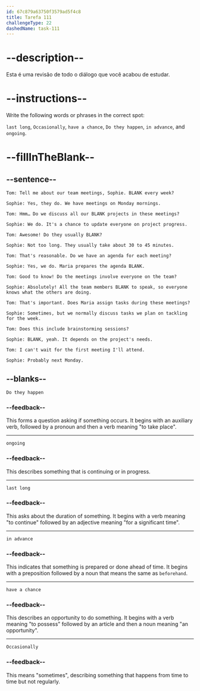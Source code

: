 ```yaml
---
id: 67c879a63750f3579ad5f4c8
title: Tarefa 111
challengeType: 22
dashedName: task-111
---
```


<!-- REVIEW -->

# --description--

Esta é uma revisão de todo o diálogo que você acabou de estudar.

# --instructions--

Write the following words or phrases in the correct spot:

`last long`, `Occasionally`, `have a chance`, `Do they happen`, `in advance`, and `ongoing`.

# --fillInTheBlank--

## --sentence--

`Tom: Tell me about our team meetings, Sophie. BLANK every week?`

`Sophie: Yes, they do. We have meetings on Monday mornings.`

`Tom: Hmm… Do we discuss all our BLANK projects in these meetings?`

`Sophie: We do. It's a chance to update everyone on project progress.`

`Tom: Awesome! Do they usually BLANK?`

`Sophie: Not too long. They usually take about 30 to 45 minutes.`

`Tom: That's reasonable. Do we have an agenda for each meeting?`

`Sophie: Yes, we do. Maria prepares the agenda BLANK.`

`Tom: Good to know! Do the meetings involve everyone on the team?`

`Sophie: Absolutely! All the team members BLANK to speak, so everyone knows what the others are doing.`

`Tom: That's important. Does Maria assign tasks during these meetings?`

`Sophie: Sometimes, but we normally discuss tasks we plan on tackling for the week.`

`Tom: Does this include brainstorming sessions?`

`Sophie: BLANK, yeah. It depends on the project's needs.`

`Tom: I can't wait for the first meeting I'll attend.`

`Sophie: Probably next Monday.`

## --blanks--

`Do they happen`

### --feedback--

This forms a question asking if something occurs. It begins with an auxiliary verb, followed by a pronoun and then a verb meaning "to take place".

---

`ongoing`

### --feedback--

This describes something that is continuing or in progress.

---

`last long`

### --feedback--

This asks about the duration of something. It begins with a verb meaning "to continue" followed by an adjective meaning "for a significant time".

---

`in advance`

### --feedback--

This indicates that something is prepared or done ahead of time. It begins with a preposition followed by a noun that means the same as `beforehand`.

---

`have a chance`

### --feedback--

This describes an opportunity to do something. It begins with a verb meaning "to possess" followed by an article and then a noun meaning "an opportunity".

---

`Occasionally`

### --feedback--

This means "sometimes", describing something that happens from time to time but not regularly.
